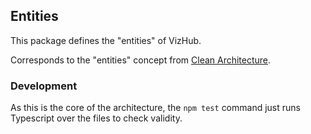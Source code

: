 ## Entities

This package defines the "entities" of VizHub.

Corresponds to the "entities" concept from [Clean Architecture](https://blog.cleancoder.com/uncle-bob/2012/08/13/the-clean-architecture.html).

### Development

As this is the core of the architecture, the `npm test` command just runs Typescript over the files to check validity.
